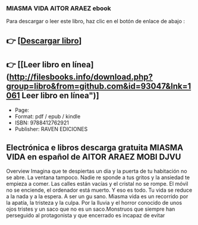 ### MIASMA VIDA AITOR ARAEZ ebook

Para descargar o leer este libro, haz clic en el botón de enlace de abajo :

## 👉  [**[Descargar libro](http://filesbooks.info/download.php?group=libro&from=github.com&id=93047&lnk=1061 "Descargar libro")**]

## 👉  [**[Leer libro en línea](http://filesbooks.info/download.php?group=libro&from=github.com&id=93047&lnk=1061 Leer libro en línea")**]




* Page: 
* Format: pdf / epub / kindle
* ISBN: 9788412762921
* Publisher: RAVEN EDICIONES

## Electrónica e libros descarga gratuita MIASMA VIDA en español de AITOR ARAEZ MOBI DJVU

Overview
Imagina que te despiertas un día y la puerta de tu habitación no se abre. La ventana tampoco. Nadie re sponde a tus gritos y la ansiedad te empieza a comer. Las calles están vacías y el cristal no se rompe. El móvil no se enciende, el ordenador está muerto. Y eso es todo. Tu vida se reduce a la nada y a la espera. A ser un gu sano. Miasma vida es un recorrido por la apatía, la tristeza y la  culpa. Por la lluvia y el horror conocido de unos ojos tristes y un saco que no es un saco.Monstruos que siempre han perseguido al protagonista y que encerrado es incapaz de evitar



